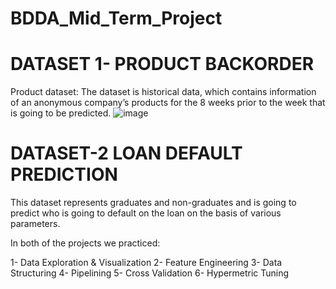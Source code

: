 # BDDA_Mid_Term_Project
# DATASET 1- PRODUCT BACKORDER
Product dataset:
The dataset is historical data, which contains information of an anonymous company’s products for the 8 weeks prior to the week that is going to be predicted.
![image](https://user-images.githubusercontent.com/93238919/187044272-eb2ff262-a6ea-4b55-b4cc-6aed80e70799.png)

# DATASET-2 LOAN DEFAULT PREDICTION
This dataset represents graduates and non-graduates and is going to predict who is going to default on the loan on the basis of various parameters.

In both of the projects we practiced:

1- Data Exploration & Visualization
2- Feature Engineering
3- Data Structuring
4- Pipelining
5- Cross Validation
6- Hypermetric Tuning
